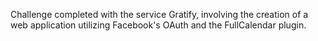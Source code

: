 Challenge completed with the service Gratify, involving the creation of a web application utilizing Facebook's OAuth and the FullCalendar plugin.
